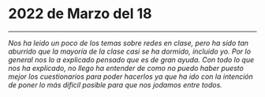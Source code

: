 # 2022 de Marzo del 18
___
*Nos ha leido un poco de los temas sobre redes en clase, pero ha sido tan aburrido que la mayoría de la clase casi se ha dormido, incluido yo. Por lo general nos lo a explicado pensado que es de gran ayuda.
Con todo lo que nos ha explicado, no llego ha entender de como no puedo haber puesto mejor los cuestionarios para poder hacerlos ya que ha ido con la intención de poner lo más dificil posible para que nos jodamos entre todos.*